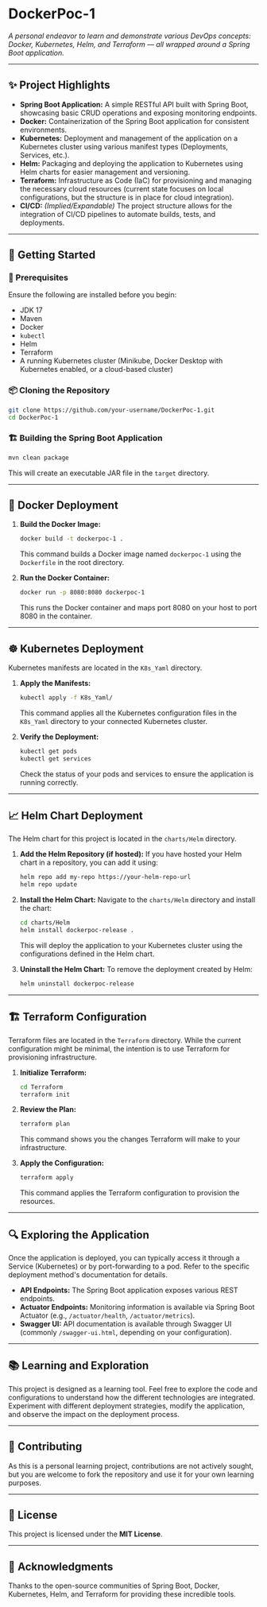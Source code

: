 # DockerPoc-1

*A personal endeavor to learn and demonstrate various DevOps concepts: Docker, Kubernetes, Helm, and Terraform — all wrapped around a Spring Boot application.*

---

## ✨ Project Highlights

* **Spring Boot Application:** A simple RESTful API built with Spring Boot, showcasing basic CRUD operations and exposing monitoring endpoints.
* **Docker:** Containerization of the Spring Boot application for consistent environments.
* **Kubernetes:** Deployment and management of the application on a Kubernetes cluster using various manifest types (Deployments, Services, etc.).
* **Helm:** Packaging and deploying the application to Kubernetes using Helm charts for easier management and versioning.
* **Terraform:** Infrastructure as Code (IaC) for provisioning and managing the necessary cloud resources (current state focuses on local configurations, but the structure is in place for cloud integration).
* **CI/CD:** *(Implied/Expandable)* The project structure allows for the integration of CI/CD pipelines to automate builds, tests, and deployments.

---

## 🚀 Getting Started

### 🔧 Prerequisites

Ensure the following are installed before you begin:

* JDK 17
* Maven
* Docker
* `kubectl`
* Helm
* Terraform
* A running Kubernetes cluster (Minikube, Docker Desktop with Kubernetes enabled, or a cloud-based cluster)

### 📦 Cloning the Repository

```bash
git clone https://github.com/your-username/DockerPoc-1.git
cd DockerPoc-1
```

### 🏗️ Building the Spring Boot Application

```bash
mvn clean package
```

This will create an executable JAR file in the `target` directory.

---

## 🐳 Docker Deployment

1. **Build the Docker Image:**

   ```bash
   docker build -t dockerpoc-1 .
   ```

   This command builds a Docker image named `dockerpoc-1` using the `Dockerfile` in the root directory.

2. **Run the Docker Container:**

   ```bash
   docker run -p 8080:8080 dockerpoc-1
   ```

   This runs the Docker container and maps port 8080 on your host to port 8080 in the container.

---

## ☸️ Kubernetes Deployment

Kubernetes manifests are located in the `K8s_Yaml` directory.

1. **Apply the Manifests:**

   ```bash
   kubectl apply -f K8s_Yaml/
   ```

   This command applies all the Kubernetes configuration files in the `K8s_Yaml` directory to your connected Kubernetes cluster.

2. **Verify the Deployment:**

   ```bash
   kubectl get pods
   kubectl get services
   ```

   Check the status of your pods and services to ensure the application is running correctly.

---

## 📈 Helm Chart Deployment

The Helm chart for this project is located in the `charts/Helm` directory.

1. **Add the Helm Repository (if hosted):**
   If you have hosted your Helm chart in a repository, you can add it using:

   ```bash
   helm repo add my-repo https://your-helm-repo-url
   helm repo update
   ```

2. **Install the Helm Chart:**
   Navigate to the `charts/Helm` directory and install the chart:

   ```bash
   cd charts/Helm
   helm install dockerpoc-release .
   ```

   This will deploy the application to your Kubernetes cluster using the configurations defined in the Helm chart.

3. **Uninstall the Helm Chart:**
   To remove the deployment created by Helm:

   ```bash
   helm uninstall dockerpoc-release
   ```

---

## 🏗️ Terraform Configuration

Terraform files are located in the `Terraform` directory. While the current configuration might be minimal, the intention is to use Terraform for provisioning infrastructure.

1. **Initialize Terraform:**

   ```bash
   cd Terraform
   terraform init
   ```

2. **Review the Plan:**

   ```bash
   terraform plan
   ```

   This command shows you the changes Terraform will make to your infrastructure.

3. **Apply the Configuration:**

   ```bash
   terraform apply
   ```

   This command applies the Terraform configuration to provision the resources.

---

## 🔍 Exploring the Application

Once the application is deployed, you can typically access it through a Service (Kubernetes) or by port-forwarding to a pod. Refer to the specific deployment method's documentation for details.

* **API Endpoints:** The Spring Boot application exposes various REST endpoints.
* **Actuator Endpoints:** Monitoring information is available via Spring Boot Actuator (e.g., `/actuator/health`, `/actuator/metrics`).
* **Swagger UI:** API documentation is available through Swagger UI (commonly `/swagger-ui.html`, depending on your configuration).

---

## 📚 Learning and Exploration

This project is designed as a learning tool. Feel free to explore the code and configurations to understand how the different technologies are integrated. Experiment with different deployment strategies, modify the application, and observe the impact on the deployment process.

---

## 🤝 Contributing

As this is a personal learning project, contributions are not actively sought, but you are welcome to fork the repository and use it for your own learning purposes.

---

## 📄 License

This project is licensed under the **MIT License**.

---

## 🙏 Acknowledgments

Thanks to the open-source communities of Spring Boot, Docker, Kubernetes, Helm, and Terraform for providing these incredible tools.
